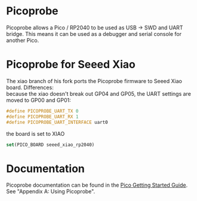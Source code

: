 # Picoprobe
Picoprobe allows a Pico / RP2040 to be used as USB -> SWD and UART bridge. This means it can be used as a debugger and serial console for another Pico.

# Picoprobe for Seeed Xiao
The xiao branch of his fork ports the Picoprobe firmware to Seeed Xiao board.
Differences:  
because the xiao doesn't break out GP04 and GP05, the UART settings are moved to GP00 and GP01:
```c++
#define PICOPROBE_UART_TX 0
#define PICOPROBE_UART_RX 1
#define PICOPROBE_UART_INTERFACE uart0  
```

the board is set to XIAO
```cmake
set(PICO_BOARD seeed_xiao_rp2040)
```

# Documentation
Picoprobe documentation can be found in the [Pico Getting Started Guide](https://datasheets.raspberrypi.com/pico/getting-started-with-pico.pdf). See "Appendix A: Using Picoprobe".
